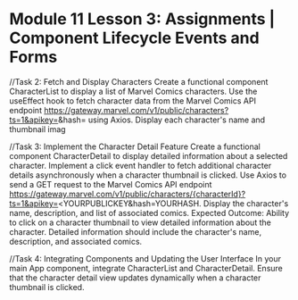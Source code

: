 # Module 11 Lesson 3: Assignments | Component Lifecycle Events and Forms
//Task 2: Fetch and Display Characters
Create a functional component CharacterList to display a list of Marvel Comics characters.
Use the useEffect hook to fetch character data from the Marvel Comics API endpoint https://gateway.marvel.com/v1/public/characters?ts=1&apikey=<YOURPUBLICKEY>&hash=<YOURHASH> using Axios.
Display each character's name and thumbnail imag


//Task 3: Implement the Character Detail Feature
Create a functional component CharacterDetail to display detailed information about a selected character.
Implement a click event handler to fetch additional character details asynchronously when a character thumbnail is clicked.
Use Axios to send a GET request to the Marvel Comics API endpoint https://gateway.marvel.com/v1/public/characters/{characterId}?ts=1&apikey=<YOURPUBLICKEY&hash=YOURHASH.
Display the character's name, description, and list of associated comics.
Expected Outcome:
Ability to click on a character thumbnail to view detailed information about the character.
Detailed information should include the character's name, description, and associated comics.


//Task 4: Integrating Components and Updating the User Interface
In your main App component, integrate CharacterList and CharacterDetail.
Ensure that the character detail view updates dynamically when a character thumbnail is clicked.
